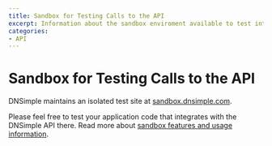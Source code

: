 ```yaml
---
title: Sandbox for Testing Calls to the API
excerpt: Information about the sandbox enviroment available to test integration with DNSimple API.
categories:
- API
---
```


# Sandbox for Testing Calls to the API

DNSimple maintains an isolated test site at [sandbox.dnsimple.com](https://sandbox.dnsimple.com/). 

Please feel free to test your application code that integrates with the DNSimple API there. Read more about [sandbox features and usage information](http://developer.dnsimple.com/sandbox/).
